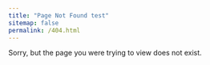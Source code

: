 ```yaml
---
title: "Page Not Found test"
sitemap: false
permalink: /404.html
---
```


Sorry, but the page you were trying to view does not exist.
